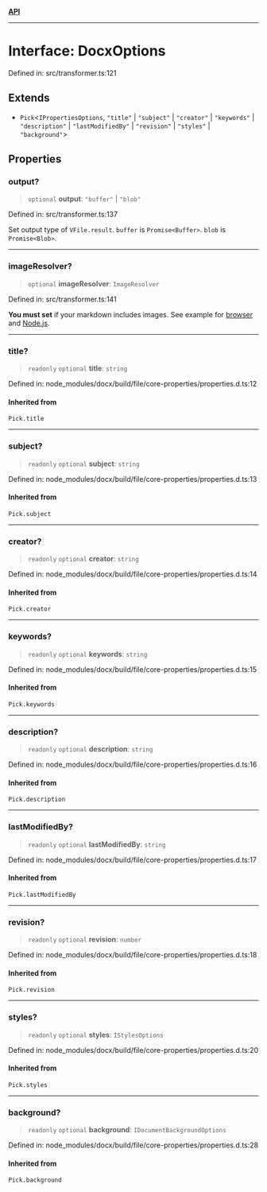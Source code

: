 [**API**](../README.md)

***

# Interface: DocxOptions

Defined in: src/transformer.ts:121

## Extends

- `Pick`\<`IPropertiesOptions`, `"title"` \| `"subject"` \| `"creator"` \| `"keywords"` \| `"description"` \| `"lastModifiedBy"` \| `"revision"` \| `"styles"` \| `"background"`\>

## Properties

### output?

> `optional` **output**: `"buffer"` \| `"blob"`

Defined in: src/transformer.ts:137

Set output type of `VFile.result`. `buffer` is `Promise<Buffer>`. `blob` is `Promise<Blob>`.

***

### imageResolver?

> `optional` **imageResolver**: `ImageResolver`

Defined in: src/transformer.ts:141

**You must set** if your markdown includes images. See example for [browser](https://github.com/inokawa/remark-docx/blob/main/stories/playground.stories.tsx) and [Node.js](https://github.com/inokawa/remark-docx/blob/main/src/index.spec.ts).

***

### title?

> `readonly` `optional` **title**: `string`

Defined in: node\_modules/docx/build/file/core-properties/properties.d.ts:12

#### Inherited from

`Pick.title`

***

### subject?

> `readonly` `optional` **subject**: `string`

Defined in: node\_modules/docx/build/file/core-properties/properties.d.ts:13

#### Inherited from

`Pick.subject`

***

### creator?

> `readonly` `optional` **creator**: `string`

Defined in: node\_modules/docx/build/file/core-properties/properties.d.ts:14

#### Inherited from

`Pick.creator`

***

### keywords?

> `readonly` `optional` **keywords**: `string`

Defined in: node\_modules/docx/build/file/core-properties/properties.d.ts:15

#### Inherited from

`Pick.keywords`

***

### description?

> `readonly` `optional` **description**: `string`

Defined in: node\_modules/docx/build/file/core-properties/properties.d.ts:16

#### Inherited from

`Pick.description`

***

### lastModifiedBy?

> `readonly` `optional` **lastModifiedBy**: `string`

Defined in: node\_modules/docx/build/file/core-properties/properties.d.ts:17

#### Inherited from

`Pick.lastModifiedBy`

***

### revision?

> `readonly` `optional` **revision**: `number`

Defined in: node\_modules/docx/build/file/core-properties/properties.d.ts:18

#### Inherited from

`Pick.revision`

***

### styles?

> `readonly` `optional` **styles**: `IStylesOptions`

Defined in: node\_modules/docx/build/file/core-properties/properties.d.ts:20

#### Inherited from

`Pick.styles`

***

### background?

> `readonly` `optional` **background**: `IDocumentBackgroundOptions`

Defined in: node\_modules/docx/build/file/core-properties/properties.d.ts:28

#### Inherited from

`Pick.background`
